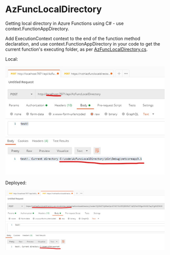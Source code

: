 # AzFuncLocalDirectory

Getting local directory in Azure Functions using C# - use context.FunctionAppDirectory.

Add ExecutionContext context to the end of the function method declaration, and use context.FunctionAppDirectory in your code to get the current function's executing folder, as per [AzFuncLocalDirectory.cs](AzFuncLocalDirectory.cs).

Local:

![Local](images/local.jpg)

Deployed:

![Deployed](images/deployed.jpg)
